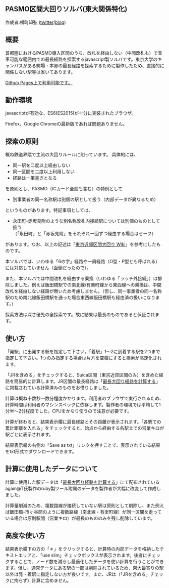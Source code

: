 ﻿PASMO区間大回りソルバ(東大関係特化)
--------

作成者:福町知弘 ([twitter](https://twitter.com/tfukumahi)/[blog](http://fukurami.hatenablog.com))

## 概要

首都圏におけるPASMO導入区間のうち、改札を経由しない（中間改札も）で乗車可能な範囲内での最長経路を探索するjavascript製ソルバです。東京大学のキャンパスがある駒場・本郷の最長経路を探索するために製作したため、直接的に関係しない駅等は省いてあります。

[Github Pages上で利用可能です。](https://fukurami.github.io/lop-solver-ut/)

## 動作環境

javascriptが有効な、ES6(ES2015)が十分に実装されたブラウザ。

Firefox、Google Chromeの最新版であれば問題ありません。

## 探索の原則

概ね鉄道界隈で主流の大回りルールに則っています。
具体的には、

* 同一駅を二度以上経由しない
* 同一区間を二度以上利用しない
* 経路は一筆書きとなる

を原則とし、PASMO（ICカード全般も含む）の特例として

+ 別事業者の同一名称駅は別個の駅として扱う（内部データが異なるため）

というものがあります。特記事項としては、

- 永田町-赤坂見附のような別名称改札内接続駅については別個のものとして扱う  
（「永田町」と「赤坂見附」をそれぞれ一回ずつ経由する場合はセーフ）

があります。なお、以上の記述は「[東京近郊区間大回り Wiki](http://wikiwiki.jp/omawari/?FrontPage)」を参考にしたものです。

本ソルバでは、いわゆる「6の字」経路や一周経路（O型・P型とも呼ばれる）には対応していません（面倒だったので）。

また、本ソルバでは中間改札を経由する乗換（いわゆる「ラッチ外接続」）は排除しました。例えば飯田橋駅での南北線/有楽町線から東西線への乗換は、中間改札を経由しない経路が無いため考慮しません。（但し、同一事業者の同一名称駅のため南北線飯田橋駅を通った場合東西線飯田橋駅も経由済の扱いになります。）

探索方法は深さ優先の全探索です。故に結果は最長のものであると保証されます。

## 使い方

「発駅」に出発する駅を指定して下さい。「着駅」1～2に到着する駅を2つまで指定して下さい。1つのみ指定する場合は片方を空欄にすると検索が高速化されます。

「JRを含める」をチェックすると、Suica区間（東京近郊区間のみ）を含めた経路を簡易的に計算します。JR区間の最長経路は「[最長大回り経路を計算する](http://nijzero.dw.land.to/document/ldr.html)」に掲載されている計算済みのものをお借りしました。

計算は概ね十数秒～数分程度かかります。利用者のブラウザで実行されるため、計算時間は利用者のマシンスペックに依存します。製作者の環境では平均して1分半～2分程度でした。CPUをかなり使うので注意が必要です。

計算が終わると、結果表示欄に最長経路とその距離が表示されます。「各駅での累計距離を入れる」をチェックすると、始点から経由する各駅までの営業キロが駅ごとに表示されます。

結果表示欄の右側の「Save as txt」リンクを押すことで、表示されている結果をtxt形式でダウンロードできます。

## 計算に使用したデータについて

計算に使用した駅データは「[最長大回り経路を計算する](http://nijzero.dw.land.to/document/ldr.html)」にて配布されているagain@T氏製作のruby製ツール附属のデータを製作者が大幅に改変して作成しました。

計算量削減のため、複数路線が接続していない駅は原則として削除し、また例えば飯田橋-市ヶ谷間のように複数路線（南北線・有楽町線）が同一区間を走っている場合は原則駅間（営業キロ）が最長のもののみを残し削除しています。


## 高度な使い方

結果表示欄下の方の「＊」をクリックすると、計算時の内部データを格納したテキストエリアと、「use slim」チェックボックスが表示されます。後者にチェックすることで、ノード数を減らし最適化したデータを使い計算を行うことができます。但し、通常データにある駅の一部は削除されているため、東大最寄りの駅以外は発・着駅に指定しない方が良いです。また、JRは（「JRを含める」チェックに拘らず）計算に含めません。
